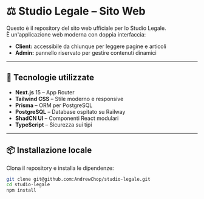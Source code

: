 # ⚖️ Studio Legale – Sito Web

Questo è il repository del sito web ufficiale per lo Studio Legale.  
È un'applicazione web moderna con doppia interfaccia:

- **Client:** accessibile da chiunque per leggere pagine e articoli
- **Admin:** pannello riservato per gestire contenuti dinamici

---

## 🚀 Tecnologie utilizzate

- **Next.js** 15 – App Router
- **Tailwind CSS** – Stile moderno e responsive
- **Prisma** – ORM per PostgreSQL
- **PostgreSQL** – Database ospitato su Railway
- **ShadCN UI** – Componenti React modulari
- **TypeScript** – Sicurezza sui tipi

---

## 📦 Installazione locale

Clona il repository e installa le dipendenze:

```bash
git clone git@github.com:AndrewChop/studio-legale.git
cd studio-legale
npm install